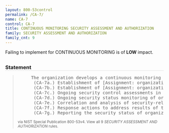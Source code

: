 ```yaml
---
layout: 800-53control
permalink: /CA-7/
name: CA-7
control: CA-7
title: CONTINUOUS MONITORING SECURITY ASSESSMENT AND AUTHORIZATION
family: SECURITY ASSESSMENT AND AUTHORIZATION
family_cnt: 9
---
```

<p class="text-info">Failing to implement for CONTINUOUS MONITORING is of <b>LOW</b> impact.</p>

<h3 style="border-bottom:1px solid #ddd;margin:30px 0 8px 0;">Statement</h3>
<blockquote>
<pre>     The organization develops a continuous monitoring strategy and implements a continuous monitoring program that includes: 
      (CA-7a.) Establishment of [Assignment: organization-defined metrics] to be monitored; 
      (CA-7b.) Establishment of [Assignment: organization-defined frequencies] for monitoring and [Assignment: organization-defined frequencies] for assessments supporting such monitoring; 
      (CA-7c.) Ongoing security control assessments in accordance with the organizational continuous monitoring strategy; 
      (CA-7d.) Ongoing security status monitoring of organization-defined metrics in accordance with the organizational continuous monitoring strategy; 
      (CA-7e.) Correlation and analysis of security-related information generated by assessments and monitoring; 
      (CA-7f.) Response actions to address results of the analysis of security-related information; and 
      (CA-7g.) Reporting the security status of organization and the information system to [Assignment: organization-defined personnel or roles] [Assignment: organization-defined frequency]. 
</pre>
<p><small>via NIST Special Publication 800-53v4. View all 9 <i>SECURITY ASSESSMENT AND AUTHORIZATION</i> rules. <a href="/cce/ssg/group/$Group_id"><span class="glyphicon glyphicon-link"></span></a> </small></p>
</blockquote>

